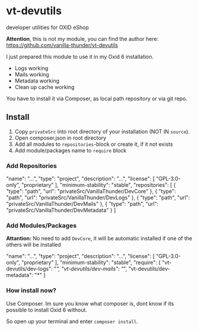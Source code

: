 # vt-devutils
developer utilities for OXID eShop

**Attention**, this is not my module, you can find the author here: https://github.com/vanilla-thunder/vt-devutils

I just prepared this module to use it in my Oxid 6 installation.

- Logs working
- Mails working
- Metadata working
- Clean up cache working

You have to install it via Composer, as local path repository or via git repo.

## Install

1. Copy `privateSrc` into root directory of your installation (NOT IN `source`).
2. Open composer.json in root directory
3. Add all modules to `repositories`-block or create it, if it not exists
4. Add module/packages name to `require` block

### Add Repositories

  "name": "...",
  "type": "project",
  "description": "...",
  "license": [
    "GPL-3.0-only",
    "proprietary"
  ],
  "minimum-stability": "stable",
  "repositories": [
    {
      "type": "path",
      "url": "privateSrc/VanillaThunder/DevCore"
    },
    {
      "type": "path",
      "url": "privateSrc/VanillaThunder/DevLogs"
    },
    {
      "type": "path",
      "url": "privateSrc/VanillaThunder/DevMails"
    },
    {
      "type": "path",
      "url": "privateSrc/VanillaThunder/DevMetadata"
    }
  ]

### Add Modules/Packages

**Attantion:** No need to add `DevCore`, it will be automatic installed if one of the others will be installed

  "name": "...",
  "type": "project",
  "description": "...",
  "license": [
    "GPL-3.0-only",
    "proprietary"
  ],
  "minimum-stability": "stable",
  "require": {
    "vt-devutils/dev-logs": "*",
    "vt-devutils/dev-mails": "*",
    "vt-devutils/dev-metadata": "*"
  }

### How install now?

Use Composer. Im sure you know what composer is, dont know if its possible to install Oxid 6 without.

So open up your terminal and enter `composer install`.
